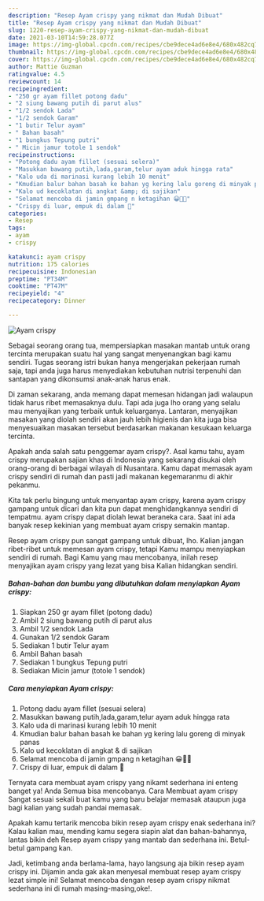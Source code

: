```yaml
---
description: "Resep Ayam crispy yang nikmat dan Mudah Dibuat"
title: "Resep Ayam crispy yang nikmat dan Mudah Dibuat"
slug: 1220-resep-ayam-crispy-yang-nikmat-dan-mudah-dibuat
date: 2021-03-10T14:59:28.077Z
image: https://img-global.cpcdn.com/recipes/cbe9dece4ad6e8e4/680x482cq70/ayam-crispy-foto-resep-utama.jpg
thumbnail: https://img-global.cpcdn.com/recipes/cbe9dece4ad6e8e4/680x482cq70/ayam-crispy-foto-resep-utama.jpg
cover: https://img-global.cpcdn.com/recipes/cbe9dece4ad6e8e4/680x482cq70/ayam-crispy-foto-resep-utama.jpg
author: Mattie Guzman
ratingvalue: 4.5
reviewcount: 14
recipeingredient:
- "250 gr ayam fillet potong dadu"
- "2 siung bawang putih di parut alus"
- "1/2 sendok Lada"
- "1/2 sendok Garam"
- "1 butir Telur ayam"
- " Bahan basah"
- "1 bungkus Tepung putri"
- " Micin jamur totole 1 sendok"
recipeinstructions:
- "Potong dadu ayam fillet (sesuai selera)"
- "Masukkan bawang putih,lada,garam,telur ayam aduk hingga rata"
- "Kalo uda di marinasi kurang lebih 10 menit"
- "Kmudian balur bahan basah ke bahan yg kering lalu goreng di minyak panas"
- "Kalo ud kecoklatan di angkat &amp; di sajikan"
- "Selamat mencoba di jamin gmpang n ketagihan 😀👍🏻"
- "Crispy di luar, empuk di dalam 🤤"
categories:
- Resep
tags:
- ayam
- crispy

katakunci: ayam crispy 
nutrition: 175 calories
recipecuisine: Indonesian
preptime: "PT34M"
cooktime: "PT47M"
recipeyield: "4"
recipecategory: Dinner

---
```



![Ayam crispy](https://img-global.cpcdn.com/recipes/cbe9dece4ad6e8e4/680x482cq70/ayam-crispy-foto-resep-utama.jpg)

Sebagai seorang orang tua, mempersiapkan masakan mantab untuk orang tercinta merupakan suatu hal yang sangat menyenangkan bagi kamu sendiri. Tugas seorang istri bukan hanya mengerjakan pekerjaan rumah saja, tapi anda juga harus menyediakan kebutuhan nutrisi terpenuhi dan santapan yang dikonsumsi anak-anak harus enak.

Di zaman  sekarang, anda memang dapat memesan hidangan jadi walaupun tidak harus ribet memasaknya dulu. Tapi ada juga lho orang yang selalu mau menyajikan yang terbaik untuk keluarganya. Lantaran, menyajikan masakan yang diolah sendiri akan jauh lebih higienis dan kita juga bisa menyesuaikan masakan tersebut berdasarkan makanan kesukaan keluarga tercinta. 



Apakah anda salah satu penggemar ayam crispy?. Asal kamu tahu, ayam crispy merupakan sajian khas di Indonesia yang sekarang disukai oleh orang-orang di berbagai wilayah di Nusantara. Kamu dapat memasak ayam crispy sendiri di rumah dan pasti jadi makanan kegemaranmu di akhir pekanmu.

Kita tak perlu bingung untuk menyantap ayam crispy, karena ayam crispy gampang untuk dicari dan kita pun dapat menghidangkannya sendiri di tempatmu. ayam crispy dapat diolah lewat beraneka cara. Saat ini ada banyak resep kekinian yang membuat ayam crispy semakin mantap.

Resep ayam crispy pun sangat gampang untuk dibuat, lho. Kalian jangan ribet-ribet untuk memesan ayam crispy, tetapi Kamu mampu menyiapkan sendiri di rumah. Bagi Kamu yang mau mencobanya, inilah resep menyajikan ayam crispy yang lezat yang bisa Kalian hidangkan sendiri.

<!--inarticleads1-->

##### Bahan-bahan dan bumbu yang dibutuhkan dalam menyiapkan Ayam crispy:

1. Siapkan 250 gr ayam fillet (potong dadu)
1. Ambil 2 siung bawang putih di parut alus
1. Ambil 1/2 sendok Lada
1. Gunakan 1/2 sendok Garam
1. Sediakan 1 butir Telur ayam
1. Ambil  Bahan basah
1. Sediakan 1 bungkus Tepung putri
1. Sediakan  Micin jamur (totole 1 sendok)




<!--inarticleads2-->

##### Cara menyiapkan Ayam crispy:

1. Potong dadu ayam fillet (sesuai selera)
1. Masukkan bawang putih,lada,garam,telur ayam aduk hingga rata
1. Kalo uda di marinasi kurang lebih 10 menit
1. Kmudian balur bahan basah ke bahan yg kering lalu goreng di minyak panas
1. Kalo ud kecoklatan di angkat &amp; di sajikan
1. Selamat mencoba di jamin gmpang n ketagihan 😀👍🏻
1. Crispy di luar, empuk di dalam 🤤




Ternyata cara membuat ayam crispy yang nikamt sederhana ini enteng banget ya! Anda Semua bisa mencobanya. Cara Membuat ayam crispy Sangat sesuai sekali buat kamu yang baru belajar memasak ataupun juga bagi kalian yang sudah pandai memasak.

Apakah kamu tertarik mencoba bikin resep ayam crispy enak sederhana ini? Kalau kalian mau, mending kamu segera siapin alat dan bahan-bahannya, lantas bikin deh Resep ayam crispy yang mantab dan sederhana ini. Betul-betul gampang kan. 

Jadi, ketimbang anda berlama-lama, hayo langsung aja bikin resep ayam crispy ini. Dijamin anda gak akan menyesal membuat resep ayam crispy lezat simple ini! Selamat mencoba dengan resep ayam crispy nikmat sederhana ini di rumah masing-masing,oke!.

